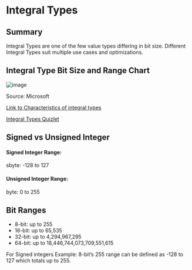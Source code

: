 # Integral Types

## Summary

Integral Types are one of the few value types differing in bit size. Different Integral Types suit multiple use cases and optimizations.

## Integral Type Bit Size and Range Chart

![image](https://github.com/user-attachments/assets/e0c48d74-ddc4-44db-9bf3-5cd99a06a12e)

Source: Microsoft

[Link to Characteristics of integral types](https://learn.microsoft.com/en-us/dotnet/csharp/language-reference/builtin-types/integral-numeric-types)

[Integral Types Quizlet](https://quizlet.com/935475329/characteristics-of-the-integral-types-flash-cards/?i=1bkfj1&x=1jqt)

## Signed vs Unsigned Integer

#### Signed Integer Range:

sbyte: -128 to 127

#### Unsigned Integer Range:

byte: 0 to 255

## Bit Ranges

- 8-bit: up to 255
- 16-bit: up to 65,535
- 32-bit: up to 4,294,967,295
- 64-bit: up to 18,446,744,073,709,551,615

For Signed integers
Example: 8-bit’s 255 range can be defined as -128 to 127 which totals up to 255.
